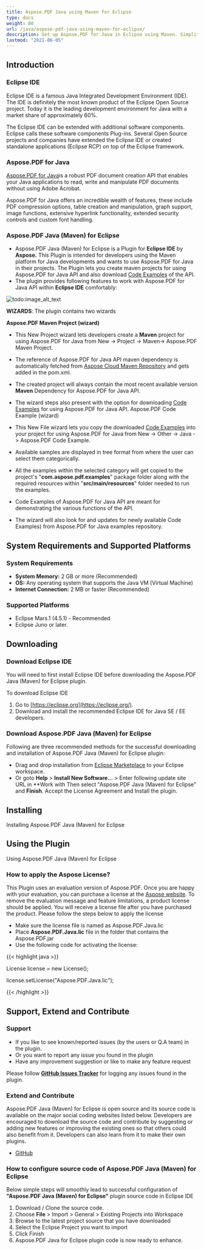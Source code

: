 ```yaml
---
title: Aspose.PDF Java using Maven for Eclipse
type: docs
weight: 80
url: /java/aspose-pdf-java-using-maven-for-eclipse/
description: Set up Aspose.PDF for Java in Eclipse using Maven. Simplify dependency management for efficient PDF development.
lastmod: "2021-06-05"
---
```


## Introduction

### Eclipse IDE

Eclipse IDE is a famous Java Integrated Development Environment (IDE). The IDE is definitely the most known product of the Eclipse Open Source project. Today it is the leading development environment for Java with a market share of approximately 60%.

The Eclipse IDE can be extended with additional software components. Eclipse calls these software components Plug-ins. Several Open Source projects and companies have extended the Eclipse IDE or created standalone applications (Eclipse RCP) on top of the Eclipse framework.

### Aspose.PDF for Java

[Aspose.PDF for Java](https://products.aspose.com/pdf/java/)is a robust PDF document creation API that enables your Java applications to read, write and manipulate PDF documents without using Adobe Acrobat.

Aspose.PDF for Java offers an incredible wealth of features, these include PDF compression options, table creation and manipulation, graph support, image functions, extensive hyperlink functionality, extended security controls and custom font handling.

### Aspose.PDF Java (Maven) for Eclipse

- Aspose.PDF Java (Maven) for Eclipse is a Plugin for **Eclipse IDE** by **Aspose.** This Plugin is intended for developers using the Maven platform for Java developments and wants to use Aspose.PDF for Java in their projects. The Plugin lets you create maven projects for using Aspose.PDF for Java API and also download [Code Examples](https://github.com/aspose-pdf/Aspose.Pdf-for-Java) of the API.
- The plugin provides following features to work with Aspose.PDF for Java API within **Eclipse IDE** comfortably:

![todo:image_alt_text](https://i.imgur.com/KWKGljg.png)

**WIZARDS**:
The plugin contains two wizards

**Aspose.PDF Maven Project (wizard)**

- This New Project wizard lets developers create a **Maven** project for using Aspose.PDF for Java from New -> Project -> Maven-> Aspose.PDF Maven Project.
- The reference of Aspose.PDF for Java API maven dependency is automatically fetched from [Aspose Cloud Maven Repository](https://repository.aspose.com/webapp/#/artifacts/browse/tree/General/repo) and gets added in the pom.xml.
- The created project will always contain the most recent available version **Maven** Dependency for Aspose.PDF for Java API.
- The wizard steps also present with the option for downloading [Code Examples](https://github.com/aspose-pdf/Aspose.Pdf-for-Java) for using Aspose.PDF for Java API.
Aspose.PDF Code Example (wizard)

- This New File wizard lets you copy the downloaded [Code Examples](https://github.com/aspose-pdf/Aspose.Pdf-for-Java) into your project for using Aspose.PDF for Java from New -> Other -> Java -> Aspose.PDF Code Example.
- Available samples are displayed in tree format from where the user can select them categorically.
- All the examples within the selected category will get copied to the project's "**com.aspose.pdf.examples**" package folder along with the required resources within "**src/main/resources**" folder needed to run the examples.
- Code Examples of Aspose.PDF for Java API are meant for demonstrating the various functions of the API.
- The wizard will also look for and updates for newly available Code Examples) from Aspose.PDF for Java examples repository.

## System Requirements and Supported Platforms

### System Requirements

- **System Memory:** 2 GB or more (Recommended)
- **OS:** Any operating system that supports the Java VM (Virtual Machine)
- **Internet Connection:** 2 MB or faster (Recommended)

### Supported Platforms

- Eclipse Mars.1 (4.5.1) - Recommended
- Eclipse Juno or later.

## Downloading

### Download Eclipse IDE

You will need to first install Eclipse IDE before downloading the Aspose.PDF Java (Maven) for Eclipse plugin.

To download Eclipse IDE

1. Go to [https://eclipse.org](https://eclipse.org/).
1. Download and install the recommended Eclipse IDE for Java SE / EE developers.

### Download Aspose.PDF Java (Maven) for Eclipse

Following are three recommended methods for the successful downloading and installation of Aspose.PDF Java (Maven) for Eclipse plugin:

- Drag and drop installation from [Eclipse Marketplace](https://marketplace.eclipse.org/content/asposepdf-java-maven-eclipse) to your Eclipse workspace.
- Or goto **Help** > **Install New Software...** > Enter following update site URL in **Work with
Then select "Aspose.PDF Java (Maven) for Eclipse" and **Finish**. Accept the License Agreement and Install the plugin.

## Installing

Installing Aspose.PDF Java (Maven) for Eclipse

## Using the Plugin

Using Aspose.PDF Java (Maven) for Eclipse

### How to apply the Aspose License?

This Plugin uses an evaluation version of Aspose.PDF. Once you are happy with your evaluation, you can purchase a license at the [Aspose website](https://purchase.aspose.com/buy).
To remove the evaluation message and feature limitations, a product license should be applied. You will receive a license file after you have purchased the product. Please follow the steps below to apply the license

- Make sure the license file is named as Aspose.PDF.Java.lic
- Place **Aspose.PDF.Java.lic** file in the folder that contains the Aspose.PDF.jar
- Use the following code for activating the license:

{{< highlight java >}}

 License license = new License();

license.setLicense("Aspose.PDF.Java.lic");

{{< /highlight >}}

## Support, Extend and Contribute

### Support

- If you like to see known/reported issues (by the users or Q.A team) in the plugin.
- Or you want to report any issue you found in the plugin
- Have any improvement suggestion or like to make any feature request

Please follow [**GitHub Issues Tracker**](https://github.com/aspose-pdf/Aspose.PDF-for-Java/issues) for logging any issues found in the plugin.

### Extend and Contribute

Aspose.PDF Java (Maven) for Eclipse is open source and its source code is available on the major social coding websites listed below. Developers are encouraged to download the source code and contribute by suggesting or adding new features or improving the existing ones so that others could also benefit from it. Developers can also learn from it to make their own plugins.

- [GitHub](https://github.com/aspose-pdf/Aspose.PDF-for-Java/tree/master/Plugins/Aspose_Pdf_Java_Maven_for_Eclipse)

### How to configure source code of Aspose.PDF Java (Maven) for Eclipse

Below simple steps will smoothly lead to successful configuration of **"Aspose.PDF Java (Maven) for Eclipse"** plugin source code in Eclipse IDE

1. Download / Clone the source code.
1. Choose **File** > Import > General > Existing Projects into Workspace
1. Browse to the latest project source that you have downloaded
1. Select the Eclipse Project you want to import
1. Click Finish
1. Aspose.PDF Java for Eclipse plugin code is now ready to enhance.
